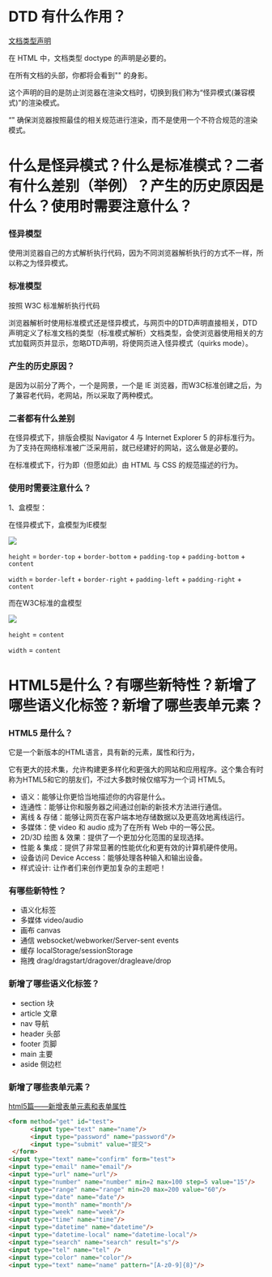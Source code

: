 # DTD 有什么作用？

[文档类型声明](https://developer.mozilla.org/zh-CN/docs/Glossary/Doctype)

在 HTML 中，文档类型 doctype 的声明是必要的。

在所有文档的头部，你都将会看到"<!DOCTYPE html>" 的身影。

这个声明的目的是防止浏览器在渲染文档时，切换到我们称为“怪异模式(兼容模式)”的渲染模式。

“<!DOCTYPE html>" 确保浏览器按照最佳的相关规范进行渲染，而不是使用一个不符合规范的渲染模式。

# 什么是怪异模式？什么是标准模式？二者有什么差别（举例）？产生的历史原因是什么？使用时需要注意什么？

### 怪异模型

使用浏览器自己的方式解析执行代码，因为不同浏览器解析执行的方式不一样，所以称之为怪异模式。

### 标准模型

按照 W3C 标准解析执行代码

浏览器解析时使用标准模式还是怪异模式，与网页中的DTD声明直接相关，DTD声明定义了标准文档的类型（标准模式解析）文档类型，会使浏览器使用相关的方式加载网页并显示，忽略DTD声明，将使网页进入怪异模式（quirks mode）。

### 产生的历史原因？

是因为以前分了两个，一个是网景，一个是 IE 浏览器，而W3C标准创建之后，为了兼容老代码，老网站，所以采取了两种模式。

### 二者都有什么差别

在怪异模式下，排版会模拟 Navigator 4 与 Internet Explorer 5 的非标准行为。为了支持在网络标准被广泛采用前，就已经建好的网站，这么做是必要的。

在标准模式下，行为即（但愿如此）由 HTML 与 CSS 的规范描述的行为。

### 使用时需要注意什么？

1、盒模型：

在怪异模式下，盒模型为IE模型

![](https://img-blog.csdn.net/20170917153839823?watermark/2/text/aHR0cDovL2Jsb2cuY3Nkbi5uZXQvcXFfMzEwNTk0NzU=/font/5a6L5L2T/fontsize/400/fill/I0JBQkFCMA==/dissolve/70/gravity/SouthEast)

`height` = `border-top` + `border-bottom` + `padding-top` + `padding-bottom` + `content`

`width` = `border-left` + `border-right` + `padding-left` + `padding-right` + `content`

而在W3C标准的盒模型

![](https://img-blog.csdn.net/20170917153853995?watermark/2/text/aHR0cDovL2Jsb2cuY3Nkbi5uZXQvcXFfMzEwNTk0NzU=/font/5a6L5L2T/fontsize/400/fill/I0JBQkFCMA==/dissolve/70/gravity/SouthEast)

`height` = `content`

`width` = `content`

# HTML5是什么？有哪些新特性？新增了哪些语义化标签？新增了哪些表单元素？

### HTML5 是什么？

它是一个新版本的HTML语言，具有新的元素，属性和行为，

它有更大的技术集，允许构建更多样化和更强大的网站和应用程序。这个集合有时称为HTML5和它的朋友们，不过大多数时候仅缩写为一个词 HTML5。

- 语义：能够让你更恰当地描述你的内容是什么。
- 连通性：能够让你和服务器之间通过创新的新技术方法进行通信。
- 离线 & 存储：能够让网页在客户端本地存储数据以及更高效地离线运行。
- 多媒体：使 video 和 audio 成为了在所有 Web 中的一等公民。
- 2D/3D 绘图 & 效果：提供了一个更加分化范围的呈现选择。
- 性能 & 集成：提供了非常显著的性能优化和更有效的计算机硬件使用。
- 设备访问 Device Access：能够处理各种输入和输出设备。
- 样式设计: 让作者们来创作更加复杂的主题吧！

### 有哪些新特性？

- 语义化标签
- 多媒体 video/audio
- 画布 canvas
- 通信 websocket/webworker/Server-sent events
- 缓存 localStorage/sessionStorage
- 拖拽 drag/dragstart/dragover/dragleave/drop

### 新增了哪些语义化标签？

- section 块
- article 文章
- nav 导航
- header 头部
- footer 页脚
- main 主要
- aside 侧边栏

### 新增了哪些表单元素？

[html5篇——新增表单元素和表单属性](https://blog.csdn.net/u010556394/article/details/50769853)

```html
<form method="get" id="test">
      <input type="text" name="name"/>
      <input type="password" name="password"/>
      <input type="submit" value="提交">
 </form>
<input type="text" name="confirm" form="test">
<input type="email" name="email"/>
<input type="url" name="url"/>
<input type="number" name="number" min=2 max=100 step=5 value="15"/>
<input type="range" name="range" min=20 max=200 value="60"/>
<input type="date" name="date"/>
<input type="month" name="month"/>
<input type="week" name="week"/>
<input type="time" name="time"/>
<input type="datetime" name="datetime"/>
<input type="datetime-local" name="datetime-local"/>
<input type="search" name="search" result="s"/>
<input type="tel" name="tel" />
<input type="color" name="color"/>
<input type="text" name="name" pattern="[A-z0-9]{8}"/>
```




